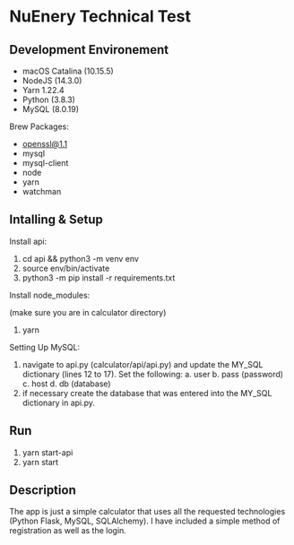 # NuEnery Technical Test

## Development Environement
  - macOS Catalina (10.15.5) 
  - NodeJS (14.3.0)
  - Yarn 1.22.4
  - Python (3.8.3)
  - MySQL (8.0.19)

  Brew Packages: 
  - openssl@1.1
  - mysql
  - mysql-client
  - node
  - yarn
  - watchman


## Intalling & Setup

Install api: 
  1. cd api && python3 -m venv env
  2. source env/bin/activate
  3. python3 -m pip install -r requirements.txt

Install node_modules: 

(make sure you are in calculator directory)

1. yarn


Setting Up MySQL:
  1. navigate to api.py (calculator/api/api.py) and update the MY_SQL dictionary (lines 12 to 17).
    Set the following:
     a. user
     b. pass (password)
     c. host
     d. db (database)
  2. if necessary create the database that was entered into the MY_SQL dictionary in api.py.

## Run

1. yarn start-api
2. yarn start


## Description

  The app is just a simple calculator that uses all the requested technologies (Python Flask, MySQL, SQLAlchemy). I have included a simple method of registration as well as the login.

